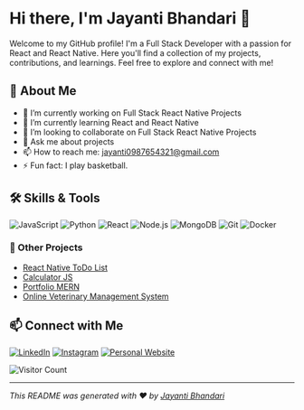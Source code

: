 # Hi there, I'm Jayanti Bhandari 👋

Welcome to my GitHub profile! I'm a Full Stack Developer with a passion for React and React Native. Here you'll find a collection of my projects, contributions, and learnings. Feel free to explore and connect with me!

## 🚀 About Me

- 🔭 I’m currently working on Full Stack React Native Projects
- 🌱 I’m currently learning React and React Native
- 👯 I’m looking to collaborate on Full Stack React Native Projects
- 💬 Ask me about projects
- 📫 How to reach me: jayanti0987654321@gmail.com
- ⚡ Fun fact: I play basketball.

## 🛠️ Skills & Tools

![JavaScript](https://img.shields.io/badge/JavaScript-F7DF1E?style=for-the-badge&logo=javascript&logoColor=black)
![Python](https://img.shields.io/badge/Python-3776AB?style=for-the-badge&logo=python&logoColor=white)
![React](https://img.shields.io/badge/React-20232A?style=for-the-badge&logo=react&logoColor=61DAFB)
![Node.js](https://img.shields.io/badge/Node.js-339933?style=for-the-badge&logo=nodedotjs&logoColor=white)
![MongoDB](https://img.shields.io/badge/MongoDB-4EA94B?style=for-the-badge&logo=mongodb&logoColor=white)
![Git](https://img.shields.io/badge/Git-F05032?style=for-the-badge&logo=git&logoColor=white)
![Docker](https://img.shields.io/badge/Docker-2496ED?style=for-the-badge&logo=docker&logoColor=white)

### 🚀 Other Projects
- [React Native ToDo List](https://github.com/jayantibhandari/React-Native-ToDo)
- [Calculator JS](https://github.com/jayantibhandari/calculator)
- [Portfolio MERN](https://github.com/jayantibhandari/MERNPortfolio)
- [Online Veterinary Management System](https://github.com/jayantibhandari/online_veterinary_managemet_system)

## 📫 Connect with Me

[![LinkedIn](https://img.shields.io/badge/LinkedIn-0A66C2?style=for-the-badge&logo=linkedin&logoColor=white)](https://www.linkedin.com/in/jayanti-bhandari/)
[![Instagram](https://img.shields.io/badge/Instagram-E4405F?style=for-the-badge&logo=instagram&logoColor=white)](https://instagram.com/jayanti_bhandari_)
[![Personal Website](https://img.shields.io/badge/Website-4285F4?style=for-the-badge&logo=google-chrome&logoColor=white)](https://jayantibhandari.onrender.com)

![Visitor Count](https://visitor-badge.laobi.icu/badge?page_id=yourusername.yourusername)

---

*This README was generated with ❤️ by [Jayanti Bhandari](https://github.com/jayantibhandari)*
